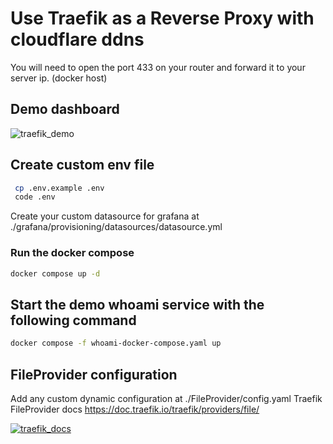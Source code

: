 # Use Traefik as a Reverse Proxy with cloudflare ddns

You will need to open the port 433 on your router and forward it to your server ip. (docker host)

## Demo dashboard

![traefik_demo](https://raw.githubusercontent.com/alexx855/traefik-proxy-home/master/traefik-demo.jpg)

## Create custom env file

``` bash
 cp .env.example .env
 code .env
 ```

Create your custom datasource for grafana at ./grafana/provisioning/datasources/datasource.yml

### Run the docker compose

``` bash
docker compose up -d
```

## Start the demo whoami service with the following command

``` bash
docker compose -f whoami-docker-compose.yaml up
```

## FileProvider configuration

Add any custom dynamic configuration at ./FileProvider/config.yaml
Traefik FileProvider docs <https://doc.traefik.io/traefik/providers/file/>

[![traefik_docs](https://raw.githubusercontent.com/alexx855/traefik-proxy-home/master/traefik-docs.jpg)](https://doc.traefik.io/traefik/providers/file/)
